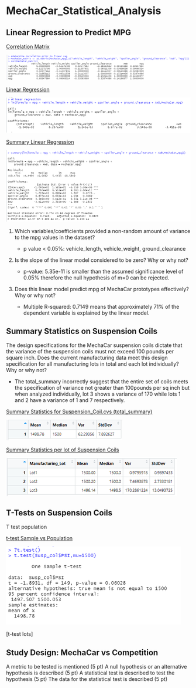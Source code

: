 # MechaCar_Statistical_Analysis

## Linear Regression to Predict MPG

[Correlation Matrix](correl_matrix_MechaCar_mpg.PNG)

![Correlation Matrix](https://github.com/coralrofa/MechaCar_Statistical_Analysis/blob/main/Resources/correl_matrix_MechaCar_mpg.PNG)


[Linear Regression](linear_regression.PNG)

![Linear Regression](https://github.com/coralrofa/MechaCar_Statistical_Analysis/blob/main/Resources/linear_regression.PNG)


[Summary Linear Regression](summary_ln.PNG)

![Summary Linear Regression](https://github.com/coralrofa/MechaCar_Statistical_Analysis/blob/main/Resources/summary_ln.PNG)


1) Which variables/coefficients provided a non-random amount of variance to the mpg values in the dataset?

    * p value < 0.05%:  vehicle_length, vehicle_weight, ground_clearance
 

1) Is the slope of the linear model considered to be zero? Why or why not?

    * p-value: 5.35e-11 is smaller than the assumed significance level of 0.05% therefore the null hypothesis of m=0 can be rejected. 
    

3) Does this linear model predict mpg of MechaCar prototypes effectively? Why or why not?

    * Multiple R-squared:  0.7149 means that approximately 71% of the dependent variable is explained by the linear model. 

	
## Summary Statistics on Suspension Coils

The design specifications for the MechaCar suspension coils dictate that the variance of the suspension coils must not exceed 100 pounds per square inch. Does the current manufacturing data meet this design specification for all manufacturing lots in total and each lot individually? Why or why not?
 
* The total_summary incorrectly suggest that the entire set of coils meets the specification of variance not greater than 100pounds per sq inch but when analyzed individually, lot 3 shows a variance of 170 while lots 1 and 2 have a variance of 1 and 7 respectively. 

[Summary Statistics for Suspension_Coil.cvs (total_summary)]( total_summary.PNG)

![Summary Statistics for Suspension_Coil.cvs (total_summary)](https://github.com/coralrofa/MechaCar_Statistical_Analysis/blob/main/Resources/total_summary.PNG)

[Summary Statistics per lot of Suspension Coils](lot_summary.PNG)

![Summary Statistics per lot of Suspension Coils](https://github.com/coralrofa/MechaCar_Statistical_Analysis/blob/main/Resources/lot_summary.PNG)


## T-Tests on Suspension Coils

T test population

[t-test Sample vs Population](population_ttest.PNG)

![t-test Sample vs Population](https://github.com/coralrofa/MechaCar_Statistical_Analysis/blob/main/Resources/population_ttest.PNG)


[t-test lots]


## Study Design: MechaCar vs Competition
A metric to be tested is mentioned (5 pt)
A null hypothesis or an alternative hypothesis is described (5 pt)
A statistical test is described to test the hypothesis (5 pt)
The data for the statistical test is described (5 pt)
